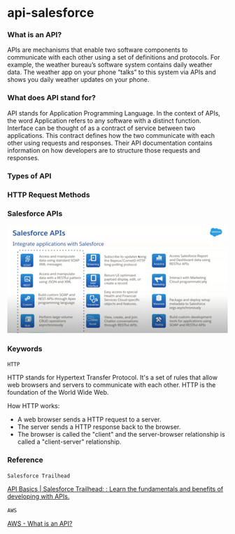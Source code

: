# api-salesforce

### What is an API?

APIs are mechanisms that enable two software components to communicate with each other using a set of definitions and protocols. For example, the weather bureau’s software system contains daily weather data. The weather app on your phone “talks” to this system via APIs and shows you daily weather updates on your phone.


### What does API stand for? 

API stands for Application Programming Language. In the context of APIs, the word Application refers to any software with a distinct function. Interface can be thought of as a contract of service between two applications. This contract defines how the two communicate with each other using requests and responses. Their API documentation contains information on how developers are to structure those requests and responses.

### Types of API

### HTTP Request Methods

### Salesforce APIs

![Salesforce APIs](images/Salesforce%20APIs%20-%20Integrate%20applications%20with%20Salesforce.png)

### Keywords 

`HTTP`

HTTP stands for Hypertext Transfer Protocol. It's a set of rules that allow web browsers and servers to communicate with each other. HTTP is the foundation of the World Wide Web.

How HTTP works: 

* A web browser sends a HTTP request to a server.
* The server sends a HTTP response back to the browser.
* The browser is called the "client" and the server-browser relationship is called a "client-server" relationship.





### Reference 

`Salesforce Trailhead`

[API Basics | Salesforce Trailhead: : Learn the fundamentals and benefits of developing with APIs.](https://trailhead.salesforce.com/content/learn/modules/pw-api-basics)

`AWS`

[AWS - What is an API? ](https://aws.amazon.com/what-is/api/)


